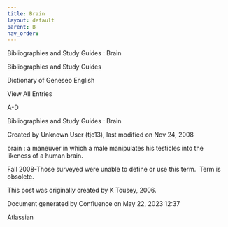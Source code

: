 ```yaml
---
title: Brain
layout: default
parent: B
nav_order:
---
```


Bibliographies and Study Guides : Brain

Bibliographies and Study Guides

Dictionary of Geneseo English

View All Entries

A-D

Bibliographies and Study Guides : Brain

Created by  Unknown User (tjc13), last modified on Nov 24, 2008

brain  : a maneuver in which a male manipulates his testicles into the likeness of a human brain.

Fall 2008-Those surveyed were unable to define or use this term.  Term is obsolete.

This post was originally created by K Tousey, 2006.

Document generated by Confluence on May 22, 2023 12:37

Atlassian

